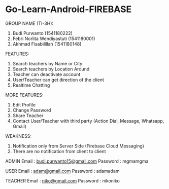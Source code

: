 # Go-Learn-Android-FIREBASE

GROUP NAME (TI-3H): 
1. Budi Purwanto              (1541180222)
2. Febri Norlita Wendiyastuti (1541180001)
3. Akhmad Fisabilillah        (1541180148)

FEATURES:
1. Search teachers by Name or City
2. Search teachers by Location Around
3. Teacher can deactivate account 
4. User/Teacher can get direction of the client
4. Realtime Chatting

MORE FEATURES:
1. Edit Profile
2. Change Password
3. Share Teacher
4. Contact User/Teacher with third party (Action Dial, Message, Whatsapp, Gmail)

WEAKNESS:
1. Notification only from Server Side (Firebase Cloud Messaging)
2. There are no notification from client to client 

ADMIN
Email     : budi.purwanto15@gmail.com 
Password  : mgmamgma

USER
Email     : adam@gmail.com 
Password  : adamadam

TEACHER
Email     : niko@gmail.com
Password  : nikoniko


